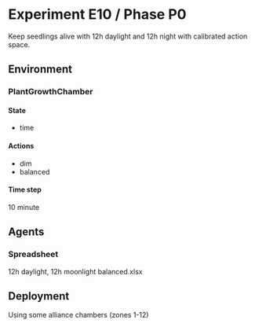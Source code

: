 # Experiment E10 / Phase P0

Keep seedlings alive with 12h daylight and 12h night with calibrated action
space.

## Environment
### PlantGrowthChamber
#### State
  - time

#### Actions
  - dim
  - balanced

#### Time step
10 minute

## Agents
### Spreadsheet
12h daylight, 12h moonlight
balanced.xlsx

## Deployment
Using some alliance chambers (zones 1-12)

